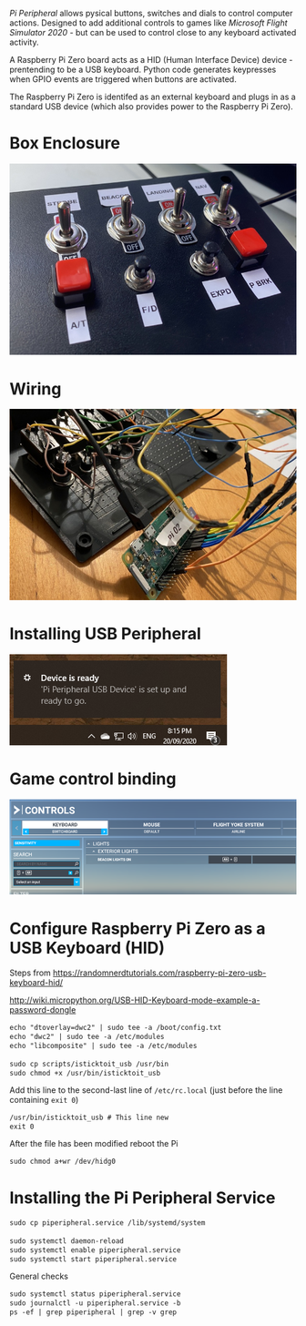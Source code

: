 
_Pi Peripheral_ allows pysical buttons, switches and dials to control computer actions. Designed to add additional controls to games like _Microsoft Flight Simulator 2020_ - but can be used to control close to any keyboard activated activity. 

A Raspberry Pi Zero board acts as a HID (Human Interface Device) device - prentending to be a USB keyboard. Python code generates keypresses when GPIO events are triggered when buttons are activated. 

The Raspberry Pi Zero is identifed as an external keyboard and plugs in as a standard USB device (which also provides power to the Raspberry Pi Zero). 

# Box Enclosure

![Outside view of box](./docs/box-outside.jpg)

# Wiring

![Wiring of GPIO](./docs/wiring.jpg)


# Installing USB Peripheral

![Windows 10 Pop up message](./docs/win10-usb-msg.png)

# Game control binding

![Windows 10 Pop up message](./docs/msfs-keyboard-binding.png)




# Configure Raspberry Pi Zero as a USB Keyboard (HID)
Steps from https://randomnerdtutorials.com/raspberry-pi-zero-usb-keyboard-hid/

http://wiki.micropython.org/USB-HID-Keyboard-mode-example-a-password-dongle

```
echo "dtoverlay=dwc2" | sudo tee -a /boot/config.txt
echo "dwc2" | sudo tee -a /etc/modules
echo "libcomposite" | sudo tee -a /etc/modules

sudo cp scripts/isticktoit_usb /usr/bin
sudo chmod +x /usr/bin/isticktoit_usb
```

Add this line to the second-last line of `/etc/rc.local` (just before the line containing `exit 0`)

```
/usr/bin/isticktoit_usb # This line new
exit 0 
```

After the file has been modified reboot the Pi

```
sudo chmod a+wr /dev/hidg0
```

# Installing the Pi Peripheral Service

```
sudo cp piperipheral.service /lib/systemd/system

sudo systemctl daemon-reload
sudo systemctl enable piperipheral.service
sudo systemctl start piperipheral.service
```

General checks
```
sudo systemctl status piperipheral.service
sudo journalctl -u piperipheral.service -b
ps -ef | grep piperipheral | grep -v grep
```



